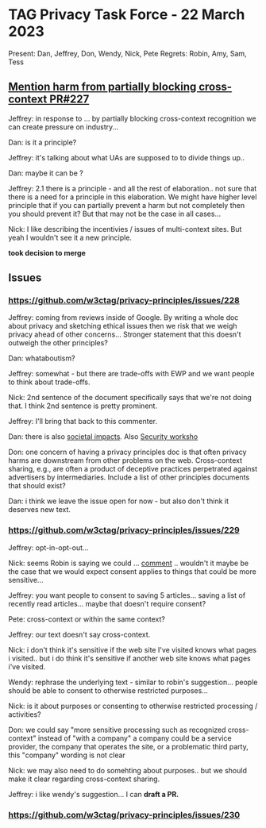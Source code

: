 # TAG Privacy Task Force - 22 March 2023

Present: Dan, Jeffrey, Don, Wendy, Nick, Pete
Regrets: Robin, Amy, Sam, Tess

## [Mention harm from partially blocking cross-context PR#227](https://github.com/w3ctag/privacy-principles/pull/227)

Jeffrey: in response to ... by partially blocking cross-context recognition we can create pressure on industry... 

Dan: is it a principle?

Jeffrey: it's talking about what UAs are supposed to to divide things up.. 

Dan: maybe it can be ?

Jeffrey: 2.1 there is a principle - and all the rest of elaboration.. not sure that there is a need for a principle in this elaboration.  We might have higher level principle that if you can partially prevent a harm but not completely then you should prevent it?  But that may not be the case in all cases...

Nick: I like describing the incentivies / issues of multi-context sites. But yeah I wouldn't see it a new principle.

**took decision to merge**

## Issues

### https://github.com/w3ctag/privacy-principles/issues/228

Jeffrey: coming from reviews inside of Google. By writing a whole doc about privacy and sketching ethical issues then we risk that we weigh privacy ahead of other concerns... Stronger statement that this doesn't outweigh the other principles?

Dan: whataboutism?

Jeffrey: somewhat - but there are trade-offs with EWP and we want people to think about trade-offs.

Nick: 2nd sentence of the document specifically says that we're not doing that. I think 2nd sentence is pretty prominent.

Jeffrey: I'll bring that back to this commenter. 

Dan: there is also [societal impacts](https://w3ctag.github.io/societal-impact-questionnaire/). Also [Security worksho](https://www.w3.org/2023/03/secure-the-web-forward/) 

Don: one concern of having a privacy principles doc is that often privacy harms are downstream from other problems on the web.  Cross-context sharing, e.g., are often a product of deceptive practices perpetrated against advertisers by intermediaries. Include a list of other principles documents that should exist?

Dan: i think we leave the issue open for now - but also don't think it deserves new text.

### https://github.com/w3ctag/privacy-principles/issues/229

Jeffrey: opt-in-opt-out... 

Nick: seems Robin is saying we could ... [comment](https://github.com/w3ctag/privacy-principles/issues/229#issuecomment-1478726105) .. wouldn't it maybe be the case that we would expect consent applies to things that could be more sensitive... 

Jeffrey: you want people to consent to saving 5 articles... saving a list of recently read articles...  maybe that doesn't require consent?

Pete: cross-context or within the same context?

Jeffrey: our text doesn't say cross-context.  

Nick: i don't think it's sensitive if the web site I've visited knows what pages i visited.. but i do think it's sensitive if another web site knows what pages i've visited.

Wendy: rephrase the underlying text - similar to robin's suggestion... people should be able to consent to otherwise restricted purposes... 

Nick: is it about purposes or consenting to otherwise restricted processing / activities?

Don: we could say "more sensitive processing such as recognized cross-context" instead of "with a company" a company could be a service provider, the company that operates the site, or a problematic third party, this "company" wording is not clear

Nick: we may also need to do somehting about purposes.. but we should make it clear regarding cross-context sharing.  

Jeffrey: i like wendy's suggestion...  I can **draft a PR.**

### https://github.com/w3ctag/privacy-principles/issues/230
